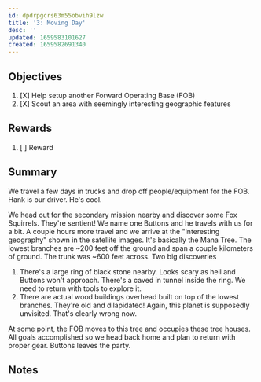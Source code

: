 ```yaml
---
id: dpdrpgcrs63m55obvih9lzw
title: '3: Moving Day'
desc: ''
updated: 1659583101627
created: 1659582691340
---
```


## Objectives
1. [X] Help setup another Forward Operating Base (FOB)
2. [X] Scout an area with seemingly interesting geographic features

## Rewards
1. [ ] Reward

## Summary
We travel a few days in trucks and drop off people/equipment for the FOB.
Hank is our driver. He's cool.

We head out for the secondary mission nearby and discover some Fox Squirrels. They're sentient! We name one Buttons and he travels with us for a bit. A couple hours more travel and we arrive at the "interesting geography" shown in the satellite images. It's basically the Mana Tree. The lowest branches are ~200 feet off the ground and span a couple kilometers of ground. The trunk was ~600 feet across. Two big discoveries
1. There's a large ring of black stone nearby. Looks scary as hell and Buttons won't approach. There's a caved in tunnel inside the ring. We need to return with tools to explore it.
2. There are actual wood buildings overhead built on top of the lowest branches. They're old and dilapidated! Again, this planet is supposedly unvisited. That's clearly wrong now.

At some point, the FOB moves to this tree and occupies these tree houses. All goals accomplished so we head back home and plan to return with proper gear. Buttons leaves the party.

## Notes
